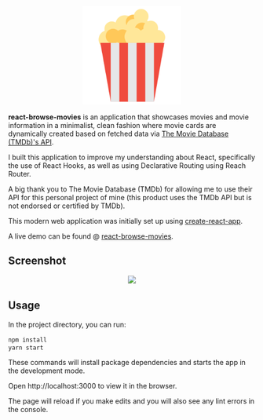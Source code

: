 <div align="center">
<p>
<img src="./public/logo512.png" width="200"/>
</p>
</div>

**react-browse-movies** is an application that showcases movies and movie information in a minimalist, clean fashion where movie cards are dynamically created based on fetched data via [The Movie Database (TMDb)'s API](https://www.themoviedb.org/).

I built this application to improve my understanding about React, specifically the use of React Hooks, as well as using Declarative Routing using Reach Router.

A big thank you to The Movie Database (TMDb) for allowing me to use their API for this personal project of mine (this product uses the TMDb API but is not endorsed or certified by TMDb).

This modern web application was initially set up using [create-react-app](https://create-react-app.dev/).

A live demo can be found @ [react-browse-movies](https://react-browse-movies.netlify.com/).

## Screenshot

<div align="center">
  <img src="./react-browse-movies.png"/>
</div>

## Usage

In the project directory, you can run:

```
npm install
yarn start
```

These commands will install package dependencies and starts the app in the development mode.

Open http://localhost:3000 to view it in the browser.

The page will reload if you make edits and you will also see any lint errors in the console.
